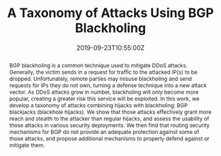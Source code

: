 ---
title: A Taxonomy of Attacks Using BGP Blackholing

event: European Symposium on Research in Computer Security
event_url: https://esorics2019.uni.lu

location: Luxembourg
address:
  street: 120 route d’Echternach
  city: Luxembourg
  region: ""
  postcode: 'L-1453'
  country: Luxembourg

summary: []
abstract: 'BGP blackholing is a common technique used to mitigate DDoS attacks. Generally, the victim sends in a request for traffic to the attacked IP(s) to be dropped. Unfortunately, remote parties may misuse blackholing and send requests for IPs they do not own, turning a defense technique into a new attack vector. As DDoS attacks grow in number, blackholing will only become more popular, creating a greater risk this service will be exploited. In this work, we develop a taxonomy of attacks combining hijacks with blackholing: BGP blackjacks (blackhole hijacks). We show that those attacks effectively grant more reach and stealth to the attacker than regular hijacks, and assess the usability of those attacks in various security deployments. We then find that routing security mechanisms for BGP do not provide an adequate protection against some of those attacks, and propose additional mechanisms to properly defend against or mitigate them.'

# Talk start and end times.
#   End time can optionally be hidden by prefixing the line with `#`.
date: '2019-09-23T10:55:00Z'
date_end: '2019-09-23T11:20:00Z'
all_day: false

# Schedule page publish date (NOT talk date).
publishDate: '2021-06-20T00:00:00Z'

authors:
  - admin
  - Cristel Pelsser

tags:
  - BGP
  - Security
  - Blackholing
  - DDoS
  - Communities
  - Hijacks
  - Leaks

# Is this a featured talk? (true/false)
featured: false

image:
  caption: 'Image credit: [**Unsplash**](https://unsplash.com/photos/bzdhc5b3Bxs)'
  focal_point: ''

links:
  # - type: code
  #   url: https://github.com
  - type: slides
    url: a-taxonomy-of-attacks-using-bgp-blackholing-slides.pdf
  # - type: video
  #   url: https://youtube.com

# Markdown Slides (optional).
#   Associate this talk with Markdown slides.
#   Simply enter your slide deck's filename without extension.
#   E.g. `slides = "example-slides"` references `content/slides/example-slides.md`.
#   Otherwise, set `slides = ""`.
slides: ""

# Projects (optional).
#   Associate this post with one or more of your projects.
#   Simply enter your project's folder or file name without extension.
#   E.g. `projects = ["internal-project"]` references `content/project/deep-learning/index.md`.
#   Otherwise, set `projects = []`.
projects: []
---